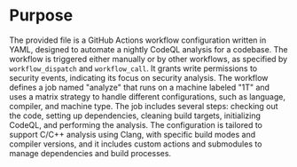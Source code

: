 # Purpose
The provided file is a GitHub Actions workflow configuration written in YAML, designed to automate a nightly CodeQL analysis for a codebase. The workflow is triggered either manually or by other workflows, as specified by `workflow_dispatch` and `workflow_call`. It grants write permissions to security events, indicating its focus on security analysis. The workflow defines a job named "analyze" that runs on a machine labeled "1T" and uses a matrix strategy to handle different configurations, such as language, compiler, and machine type. The job includes several steps: checking out the code, setting up dependencies, cleaning build targets, initializing CodeQL, and performing the analysis. The configuration is tailored to support C/C++ analysis using Clang, with specific build modes and compiler versions, and it includes custom actions and submodules to manage dependencies and build processes.
